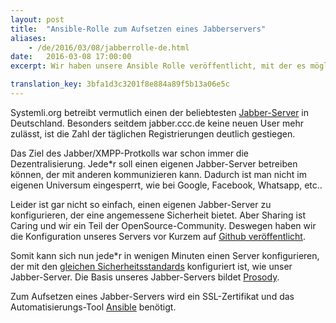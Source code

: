 ```yaml
---
layout: post 
title:  "Ansible-Rolle zum Aufsetzen eines Jabberservers"
aliases:
    - /de/2016/03/08/jabberrolle-de.html
date:   2016-03-08 17:00:00
excerpt: Wir haben unsere Ansible Rolle veröffentlicht, mit der es möglich ist sich einen Jabber-Server aufzusetzen, der genauso konfiguriert ist wie jabber.systemli.org.

translation_key: 3bfa1d3c3201f8e884a89f5b13a06e5c
---
```


Systemli.org betreibt vermutlich einen der beliebtesten [Jabber-Server](/service/xmpp.html) in Deutschland.
Besonders seitdem jabber.ccc.de keine neuen User mehr zulässt, ist die Zahl der täglichen Registrierungen deutlich gestiegen.

Das Ziel des Jabber/XMPP-Protkolls war schon immer die Dezentralisierung. Jede*r soll einen eigenen Jabber-Server betreiben können, 
der mit anderen kommunizieren kann. Dadurch ist man nicht im eigenen Universum eingesperrt, wie bei Google, Facebook, Whatsapp, etc..

Leider ist gar nicht so einfach, einen eigenen Jabber-Server zu konfigurieren, der eine angemessene Sicherheit bietet.
Aber Sharing ist Caring und wir ein Teil der OpenSource-Community.
Deswegen haben wir die Konfiguration unseres Servers vor Kurzem auf [Github veröffentlicht](https://github.com/systemli/ansible-role-prosody).

Somit kann sich nun jede*r in wenigen Minuten einen Server konfigurieren, der mit den [gleichen Sicherheitsstandards](https://xmpp.net/result.php?domain=jabber.systemli.org&type=client) konfiguriert ist, wie unser Jabber-Server. 
Die Basis unseres Jabber-Servers bildet [Prosody](https://prosody.im/).

Zum Aufsetzen eines Jabber-Servers wird ein SSL-Zertifikat und das Automatisierungs-Tool [Ansible](http://www.ansible.com/) benötigt.
